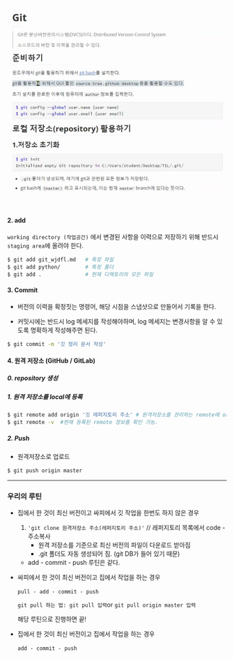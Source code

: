 ![image-20200717161218269](git_정리.assets/image-20200717161218269.png)

#### 2. add

`working directory (작업공간)` 에서 변경된 사항을 이력으로 저장하기 위해 반드시 `staging area`에 올려야 한다. 

```bash
$ git add git_wjdfl.md   # 특정 파일
$ git add python/        # 특정 폴더
$ git add .              # 현재 디렉토리의 모든 파일
```

#### 3. Commit

* 버전의 이력을 확정짓는 명령어, 해당 시점을 스냅샷으로 만들어서 기록을 한다.

* 커밋시에는 반드시 log 메세지를 작성해야하며, log 메세지는 변경사항을 알 수 있도록 명확하게 작성해주면 된다.

```bash
$ git commit -m '깃 정리 문서 작성'
```



#### 4. 원격 저장소 (GitHub / GitLab)

##### 0. repository 생성

##### 1. 원격 저장소를 local에 등록

```bash
$ git remote add origin '깃 레퍼지토리 주소' # 원격저장소를 관리하는 remote에 origin 추가
$ git remote -v  #현재 등록된 remote 정보를 확인 가능.
```



##### 2. Push

* 원격저장소로 업로드

```bash
$ git push origin master
```

-------



### 우리의 루틴

* 집에서 한 것이 최신 버전이고 싸피에서 깃 작업을 한번도 하지 않은 경우

  1. `'git clone 원격저장소 주소(레퍼지토리 주소)'` // 레퍼지토리 목록에서 code - 주소복사
     * 원격 저장소를 기준으로 최신 버전의 파일이 다운로드 받아짐
     * .git 폴더도 자동 생성되어 짐. (git DB가 들어 있기 때문)

  * add - commit - push 루틴은 같다.

  

* 싸피에서 한 것이 최신 버전이고 집에서 작업을 하는 경우 

  `pull - add - commit - push`

   `git pull 하는 법: git pull 입력`or `git pull origin master 입력`

  해당 루틴으로 진행하면 끝!

  

* 집에서 한 것이 최신 버전이고 집에서 작업을 하는 경우

  `add - commit - push` 

  
